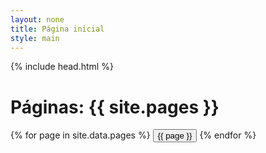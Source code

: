 ```yaml
---
layout: none
title: Página inicial
style: main
---
```


{% include head.html %}
<body>
  <h1>Páginas: {{ site.pages }}</h1>
  <div class="centralizado">
    {% for page in site.data.pages %}
      <a href="{{ '/' | relative_url }}{{ page | downcase | replace: " ", "_" }}/"><button>{{ page }}</button></a>
    {% endfor %}
  </div>
</body>
